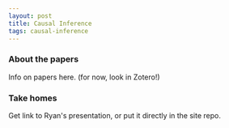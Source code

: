 ```yaml
---
layout: post
title: Causal Inference
tags: causal-inference
---
```

### About the papers

Info on papers here. (for now, look in Zotero!)

<!--more-->

### Take homes

Get link to Ryan's presentation, or put it directly in the site repo.
